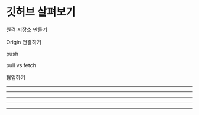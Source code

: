 # 깃허브 살펴보기

원격 저장소 만들기

Origin 연결하기

push

pull vs fetch

협업하기

---

--------------------

***

***************************

* * *
